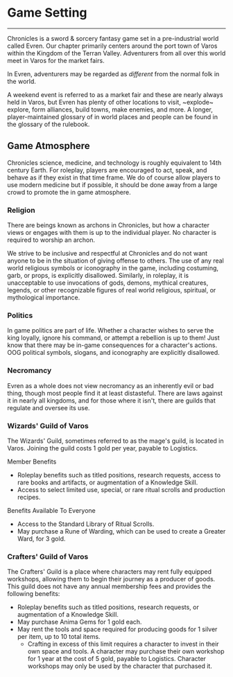 # Game Setting

---
Chronicles is a sword & sorcery fantasy game set in a pre-industrial world called Evren.  Our chapter primarily centers around the port town of Varos within the Kingdom of the Terran Valley.  Adventurers from all over this world meet in Varos for the market fairs.

In Evren, adventurers may be regarded as <i>different</i> from the normal folk in the world.  

A weekend event is referred to as a market fair and these are nearly always held in Varos, but Evren has plenty of other locations to visit, ~explode~ explore, form alliances, build towns, make enemies, and more.  A longer, player-maintained glossary of in world places and people can be found in the glossary of the rulebook.

## Game Atmosphere
Chronicles science, medicine, and technology is roughly equivalent to 14th century Earth.  For roleplay, players are encouraged to act, speak, and behave as if they exist in that time frame.  We do of course allow players to use modern medicine but if possible, it should be done away from a large crowd to promote the in game atmosphere.

### Religion
There are beings known as archons in Chronicles, but how a character views or engages with them is up to the individual player.  No character is required to worship an archon.

We strive to be inclusive and respectful at Chronicles and do not want anyone to be in the situation of giving offense to others.  The use of any real world religious symbols or iconography in the game, including costuming, garb, or props, is explicitly disallowed.  Similarly, in roleplay, it is unacceptable to use invocations of gods, demons, mythical creatures, legends, or other recognizable figures of real world religious, spiritual, or mythological importance.

### Politics
In game politics are part of life. Whether a character wishes to serve the king loyally, ignore his command, or attempt a rebellion is up to them!  Just know that there may be in-game consequences for a character's actions.  OOG political symbols, slogans, and iconography are explicitly disallowed.

### Necromancy
Evren as a whole does not view necromancy as an inherently evil or bad thing, though most people find it at least distasteful. There are laws against it in nearly all kingdoms, and for those where it isn't, there are guilds that regulate and oversee its use.

### Wizards' Guild of Varos
The Wizards' Guild, sometimes referred to as the mage's guild, is located in Varos.  Joining the guild costs 1 gold per year, payable to Logistics.

Member Benefits
* Roleplay benefits such as titled positions, research requests, access to rare books and artifacts, or augmentation of a Knowledge Skill.
* Access to select limited use, special, or rare ritual scrolls and production recipes. 

Benefits Available To Everyone
* Access to the Standard Library of Ritual Scrolls.
* May purchase a Rune of Warding, which can be used to create a Greater Ward, for 3 gold.

### Crafters' Guild of Varos
The Crafters' Guild is a place where characters may rent fully equipped workshops, allowing them to begin their journey as a producer of goods.  This guild does not have any annual membership fees and provides the following benefits:
* Roleplay benefits such as titled positions, research requests, or augmentation of a Knowledge Skill.
* May purchase Anima Gems for 1 gold each.
* May rent the tools and space required for producing goods for 1 silver per item, up to 10 total items.
  * Crafting in excess of this limit requires a character to invest in their own space and tools.  A character may purchase their own workshop for 1 year at the cost of 5 gold, payable to Logistics.  Character workshops may only be used by the character that purchased it.
